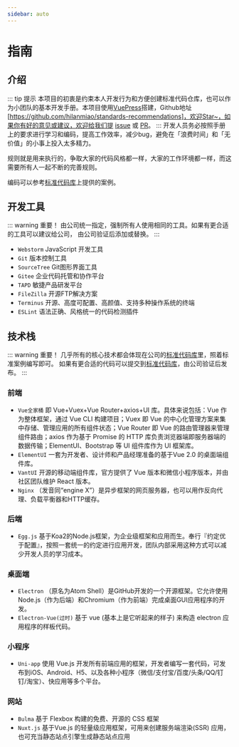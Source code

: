 ```yaml
---
sidebar: auto
---
```


# 指南

[https://github.com/hilanmiao/standards-recommendations]: https://github.com/hilanmiao/standards-recommendations

[PR]: https://github.com/hilanmiao/standards-recommendations/pulls

[issue]: https://github.com/hilanmiao/standards-recommendations/issues

[标准代码库]: https://github.com/youzan/vant-weapp

[VuePress]: https://vuepress.vuejs.org/zh/

## 介绍
::: tip 提示
本项目的初衷是约束本人开发行为和方便创建标准代码仓库，也可以作为小团队的基本开发手册。本项目使用[VuePress]搭建，Github地址[https://github.com/hilanmiao/standards-recommendations]，欢迎Star~，如果你有好的意见或建议，欢迎给我们提 [issue] 或 [PR]。
:::
开发人员务必按照手册上的要求进行学习和编码，提高工作效率，减少bug，避免在「浪费时间」和「无价值」的小事上投入太多精力。

规则就是用来执行的，争取大家的代码风格都一样，大家的工作环境都一样，而这需要所有人一起不断的完善规则。

编码可以参考[标准代码库]上提供的案例。

## 开发工具 <Badge text="强制" type="error"/>
::: warning 重要！
由公司统一指定，强制所有人使用相同的工具。如果有更合适的工具可以建议给公司，
由公司验证后添加或替换。
:::
- `Webstorm` JavaScript 开发工具
- `Git` 版本控制工具
- `SourceTree` Git图形界面工具
- `Gitee` 企业代码托管和协作平台
- `TAPD` 敏捷产品研发平台
- `FileZilla` 开源FTP解决方案  
- `Terminus` 开源、高度可配置、高颜值、支持多种操作系统的终端
- `ESLint` 语法正确、风格统一的代码检测插件

## 技术栈 <Badge text="强制" type="error"/>
::: warning 重要！
几乎所有的核心技术都会体现在公司的[标准代码库]里，照着标准案例编写即可。
如果有更合适的代码可以提交到[标准代码库]，由公司验证后发布。
:::
### 前端
- `Vue全家桶` 即 Vue+Vuex+Vue Router+axios+UI 库。具体来说包括：Vue 作为整体框架，通过 Vue CLI 构建项目；Vuex 即 Vue 的中心化管理方案来集中存储、管理应用的所有组件状态；Vue Router 即 Vue 的路由管理器来管理组件路由；axios 作为基于 Promise 的 HTTP 库负责浏览器端即服务器端的数据传输；ElementUI、Bootstrap 等 UI 组件库作为 UI 框架库。
- `ElementUI` 一套为开发者、设计师和产品经理准备的基于Vue 2.0 的桌面端组件库。
- `VantUI` 开源的移动端组件库，官方提供了 Vue 版本和微信小程序版本，并由社区团队维护 React 版本。
- `Nginx` （发音同“engine X”）是异步框架的网页服务器，也可以用作反向代理、负载平衡器和HTTP缓存。
### 后端
- `Egg.js` 基于Koa2的Node.js框架，为企业级框架和应用而生。奉行『约定优于配置』，按照一套统一的约定进行应用开发，团队内部采用这种方式可以减少开发人员的学习成本。
### 桌面端
- `Electron` （原名为Atom Shell）是GitHub开发的一个开源框架。它允许使用Node.js（作为后端）和Chromium（作为前端）完成桌面GUI应用程序的开发。
- `Electron-Vue(过时)` 基于 vue (基本上是它听起来的样子) 来构造 electron 应用程序的样板代码。
### 小程序
- `Uni-app` 使用 Vue.js 开发所有前端应用的框架，开发者编写一套代码，可发布到iOS、Android、H5、以及各种小程序（微信/支付宝/百度/头条/QQ/钉钉/淘宝）、快应用等多个平台。
### 网站
- `Bulma` 基于 Flexbox 构建的免费、开源的 CSS 框架
- `Nuxt.js` 基于Vue.js 的轻量级应用框架，可用来创建服务端渲染(SSR) 应用，也可充当静态站点引擎生成静态站点应用


